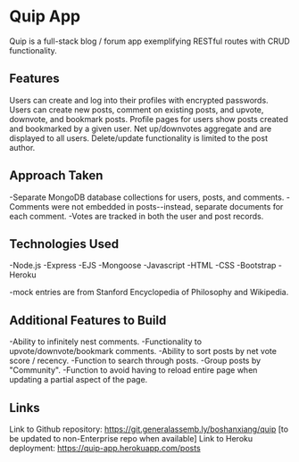 # Quip App

Quip is a full-stack blog / forum app exemplifying RESTful routes with CRUD functionality.

## Features

Users can create and log into their profiles with encrypted passwords.
Users can create new posts, comment on existing posts, and upvote, downvote, and bookmark posts.
Profile pages for users show posts created and bookmarked by a given user.
Net up/downvotes aggregate and are displayed to all users.
Delete/update functionality is limited to the post author.

## Approach Taken

-Separate MongoDB database collections for users, posts, and comments.
-Comments were not embedded in posts--instead, separate documents for each comment.
-Votes are tracked in both the user and post records.

## Technologies Used
-Node.js
-Express
-EJS
-Mongoose
-Javascript
-HTML
-CSS
-Bootstrap
-Heroku

-mock entries are from Stanford Encyclopedia of Philosophy and Wikipedia.

## Additional Features to Build

-Ability to infinitely nest comments.
-Functionality to upvote/downvote/bookmark comments.
-Ability to sort posts by net vote score / recency.
-Function to search through posts.
-Group posts by "Community".
-Function to avoid having to reload entire page when updating a partial aspect of the page.

## Links
Link to Github repository: https://git.generalassemb.ly/boshanxiang/quip [to be updated to non-Enterprise repo when available]
Link to Heroku deployment: https://quip-app.herokuapp.com/posts